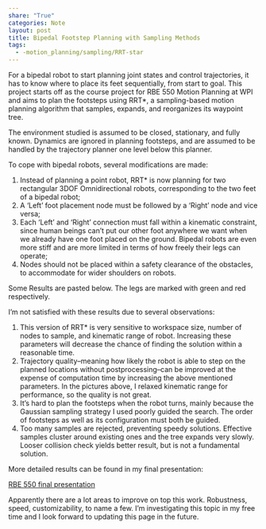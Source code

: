 ```yaml
---
share: "True"
categories: Note
layout: post
title: Bipedal Footstep Planning with Sampling Methods
tags:
  - -motion_planning/sampling/RRT-star
---
```



For a bipedal robot to start planning joint states and control trajectories, it has to know where to place its feet sequentially, from start to goal. This project starts off as the course project for RBE 550 Motion Planning at WPI and aims to plan the footsteps using RRT*, a sampling-based motion planning algorithm that samples, expands, and reorganizes its waypoint tree.

The environment studied is assumed to be closed, stationary, and fully known. Dynamics are ignored in planning footsteps, and are assumed to be handled by the trajectory planner one level below this planner.

To cope with bipedal robots, several modifications are made:

1. Instead of planning a point robot, RRT* is now planning for two rectangular 3DOF Omnidirectional robots, corresponding to the two feet of a bipedal robot;
2. A ‘Left’ foot placement node must be followed by a ‘Right’ node and vice versa;
3. Each ‘Left’ and ‘Right’ connection must fall within a kinematic constraint, since human beings can’t put our other foot anywhere we want when we already have one foot placed on the ground. Bipedal robots are even more stiff and are more limited in terms of how freely their legs can operate;
4. Nodes should not be placed within a safety clearance of the obstacles, to accommodate for wider shoulders on robots.

Some Results are pasted below. The legs are marked with green and red respectively.

I’m not satisfied with these results due to several observations:

1. This version of RRT* is very sensitive to workspace size, number of nodes to sample, and kinematic range of robot. Increasing these parameters will decrease the chance of finding the solution within a reasonable time.
2. Trajectory quality–meaning how likely the robot is able to step on the planned locations without postprocessing–can be improved at the expense of computation time by increasing the above mentioned parameters. In the pictures above, I relaxed kinematic range for performance, so the quality is not great.
3. It’s hard to plan the footsteps when the robot turns, mainly because the Gaussian sampling strategy I used poorly guided the search. The order of footsteps as well as its configuration must both be guided.
4. Too many samples are rejected, preventing speedy solutions. Effective samples cluster around existing ones and the tree expands very slowly. Looser collision check yields better result, but is not a fundamental solution.

More detailed results can be found in my final presentation:

[RBE 550 final presentation](https://drive.google.com/file/d/1VN1X4AsiWoPm_6C_C9ojCVLfJfNtWOLG/view?usp=drive_link)


Apparently there are a lot areas to improve on top this work. Robustness, speed, customizability, to name a few. I’m investigating this topic in my free time and I look forward to updating this page in the future.